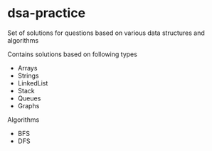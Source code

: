 # dsa-practice
Set of solutions for questions based on various data structures and algorithms

Contains solutions based on following types
- Arrays
- Strings
- LinkedList
- Stack
- Queues
- Graphs

Algorithms
- BFS
- DFS
